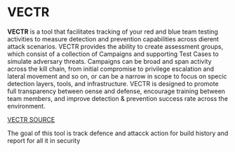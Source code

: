 # VECTR

**VECTR** is a tool that facilitates tracking of your red and blue team testing activities to measure detection and prevention capabilities across dierent attack scenarios.
VECTR provides the ability to create assessment groups, which consist of a collection of Campaigns and supporting Test Cases to simulate adversary threats. Campaigns can be broad and span activity across the kill chain, from initial compromise to privilege escalation and lateral movement and so on, or can be a narrow in scope to focus on specic detection layers, tools, and infrastructure. VECTR is designed to promote full transparency between oense and defense, encourage training between team members, and improve detection & prevention success rate across the environment.

[VECTR SOURCE](https://github.com/SecurityRiskAdvisors/)

The goal of this tool is track defence and attacck action for build history and report for all it in security